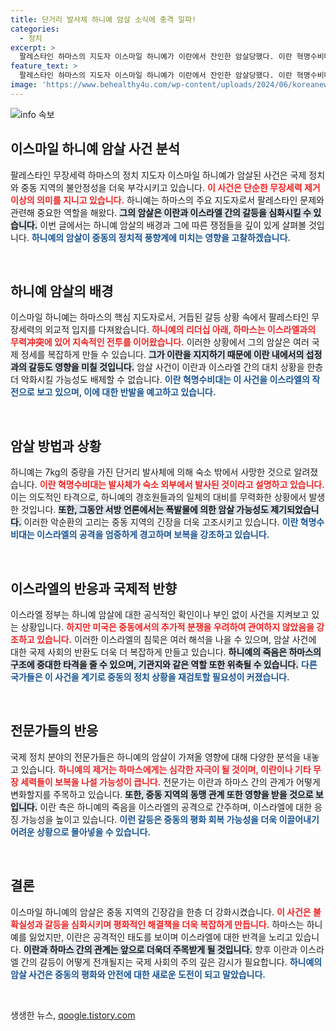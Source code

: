 ```yaml
---
title: 단거리 발사체 하니예 암살 소식에 충격 일파!
categories:
  - 정치
excerpt: >
  팔레스타인 하마스의 지도자 이스마일 하니예가 이란에서 잔인한 암살당했다. 이란 혁명수비대는 단거리 발사체 공격으로 그의 사망 원인을 밝히며, 이스라엘에 대한 경고도 놓치지 않았다. 이번 사건이 중동 정세에 미칠 영향은?
feature_text: >
  팔레스타인 하마스의 지도자 이스마일 하니예가 이란에서 잔인한 암살당했다. 이란 혁명수비대는 단거리 발사체 공격으로 그의 사망 원인을 밝히며, 이스라엘에 대한 경고도 놓치지 않았다. 이번 사건이 중동 정세에 미칠 영향은?
image: 'https://www.behealthy4u.com/wp-content/uploads/2024/06/koreanews.jpg'
---
```


<p><img src="https://www.behealthy4u.com/wp-content/uploads/2024/06/koreanews.jpg" alt="info 속보" /></p>

<h2 data-ke-size="size26">이스마일 하니예 암살 사건 분석</h2>

<p data-ke-size="size16">팔레스타인 무장세력 하마스의 정치 지도자 이스마일 하니예가 암살된 사건은 국제 정치와 중동 지역의 불안정성을 더욱 부각시키고 있습니다. <b><span style="color: #ee2323;">이 사건은 단순한 무장세력 제거 이상의 의미를 지니고 있습니다.</span></b> 하니예는 하마스의 주요 지도자로서 팔레스타인 문제와 관련해 중요한 역할을 해왔다. <b><span style="background-color: #21538527;">그의 암살은 이란과 이스라엘 간의 갈등을 심화시킬 수 있습니다.</span></b> 이번 글에서는 하니예 암살의 배경과 그에 따른 쟁점들을 깊이 있게 살펴볼 것입니다. <b><span style="color: #1a5490;">하니예의 암살이 중동의 정치적 풍향계에 미치는 영향을 고찰하겠습니다.</span></b></p>

<p data-ke-size="size16">&nbsp;</p>

<h2 data-ke-size="size26">하니예 암살의 배경</h2>

<p data-ke-size="size16">이스마일 하니예는 하마스의 핵심 지도자로서, 거듭된 갈등 상황 속에서 팔레스타인 무장세력의 외교적 입지를 다져왔습니다. <b><span style="color: #ee2323;">하니예의 리더십 아래, 하마스는 이스라엘과의 무력冲突에 있어 지속적인 전투를 이어왔습니다.</span></b> 이러한 상황에서 그의 암살은 여러 국제 정세를 복잡하게 만들 수 있습니다. <b><span style="background-color: #21538527;">그가 이란을 지지하기 때문에 이란 내에서의 섭정과의 갈등도 영향을 미칠 것입니다.</span></b> 암살 사건이 이란과 이스라엘 간의 대치 상황을 한층 더 악화시킬 가능성도 배제할 수 없습니다. <b><span style="color: #1a5490;">이란 혁명수비대는 이 사건을 이스라엘의 작전으로 보고 있으며, 이에 대한 반발을 예고하고 있습니다.</span></b></p>

<p data-ke-size="size16">&nbsp;</p>

<h2 data-ke-size="size26">암살 방법과 상황</h2>

<p data-ke-size="size16">하니예는 7kg의 중량을 가진 단거리 발사체에 의해 숙소 밖에서 사망한 것으로 알려졌습니다. <b><span style="color: #ee2323;">이란 혁명수비대는 발사체가 숙소 외부에서 발사된 것이라고 설명하고 있습니다.</span></b> 이는 의도적인 타격으로, 하니예의 경호원들과의 일체의 대비를 무력화한 상황에서 발생한 것입니다. <b><span style="background-color: #21538527;">또한, 그동안 서방 언론에서는 폭발물에 의한 암살 가능성도 제기되었습니다.</span></b> 이러한 악순환의 고리는 중동 지역의 긴장을 더욱 고조시키고 있습니다. <b><span style="color: #1a5490;">이란 혁명수비대는 이스라엘의 공격을 엄중하게 경고하며 보복을 강조하고 있습니다.</span></b></p>

<p data-ke-size="size16">&nbsp;</p>

<h2 data-ke-size="size26">이스라엘의 반응과 국제적 반향</h2>

<p data-ke-size="size16">이스라엘 정부는 하니예 암살에 대한 공식적인 확인이나 부인 없이 사건을 지켜보고 있는 상황입니다. <b><span style="color: #ee2323;">하지만 미국은 중동에서의 추가적 분쟁을 우려하여 관여하지 않았음을 강조하고 있습니다.</span></b> 이러한 이스라엘의 침묵은 여러 해석을 나을 수 있으며, 암살 사건에 대한 국제 사회의 반환도 더욱 더 복잡하게 만들고 있습니다. <b><span style="background-color: #21538527;">하니예의 죽음은 하마스의 구조에 중대한 타격을 줄 수 있으며, 기관지와 같은 역할 또한 위축될 수 있습니다.</span></b> <b><span style="color: #1a5490;">다른 국가들은 이 사건을 계기로 중동의 정치 상황을 재검토할 필요성이 커졌습니다.</span></b></p>

<p data-ke-size="size16">&nbsp;</p>

<h2 data-ke-size="size26">전문가들의 반응</h2>

<p data-ke-size="size16">국제 정치 분야의 전문가들은 하니예의 암살이 가져올 영향에 대해 다양한 분석을 내놓고 있습니다. <b><span style="color: #ee2323;">하니예의 제거는 하마스에게는 심각한 자극이 될 것이며, 이란이나 기타 무장 세력들이 보복을 나설 가능성이 큽니다.</span></b> 전문가는 이란과 하마스 간의 관계가 어떻게 변화할지를 주목하고 있습니다. <b><span style="background-color: #21538527;">또한, 중동 지역의 동맹 관계 또한 영향을 받을 것으로 보입니다.</span></b> 이란 측은 하니예의 죽음을 이스라엘의 공격으로 간주하며, 이스라엘에 대한 응징 가능성을 높이고 있습니다. <b><span style="color: #1a5490;">이런 갈등은 중동의 평화 회복 가능성을 더욱 이끌어내기 어려운 상황으로 몰아넣을 수 있습니다.</span></b></p>

<p data-ke-size="size16">&nbsp;</p>

<h2 data-ke-size="size26">결론</h2>

<p data-ke-size="size16">이스마일 하니예의 암살은 중동 지역의 긴장감을 한층 더 강화시켰습니다. <b><span style="color: #ee2323;">이 사건은 불확실성과 갈등을 심화시키며 평화적인 해결책을 더욱 복잡하게 만듭니다.</span></b> 하마스는 하니예를 잃었지만, 이란은 공격적인 태도를 보이며 이스라엘에 대한 반격을 노리고 있습니다. <b><span style="background-color: #21538527;">이란과 하마스 간의 관계는 앞으로 더욱더 주목받게 될 것입니다.</span></b> 향후 이란과 이스라엘 간의 갈등이 어떻게 전개될지는 국제 사회의 주의 깊은 감시가 필요합니다. <b><span style="color: #1a5490;">하니예의 암살 사건은 중동의 평화와 안전에 대한 새로운 도전이 되고 말았습니다.</span></b></p>

<p data-ke-size="size16">&nbsp;</p>
생생한 뉴스, <a href="https://qoogle.tistory.com" rel="dofollow">qoogle.tistory.com</a>


